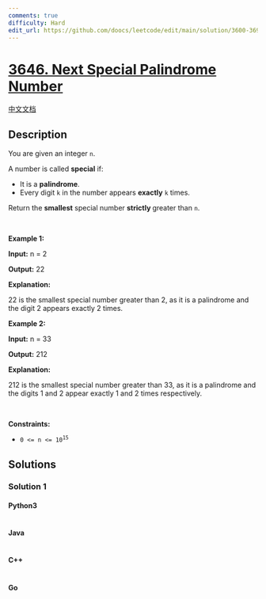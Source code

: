 ```yaml
---
comments: true
difficulty: Hard
edit_url: https://github.com/doocs/leetcode/edit/main/solution/3600-3699/3646.Next%20Special%20Palindrome%20Number/README_EN.md
---
```


<!-- problem:start -->

# [3646. Next Special Palindrome Number](https://leetcode.com/problems/next-special-palindrome-number)

[中文文档](/solution/3600-3699/3646.Next%20Special%20Palindrome%20Number/README.md)

## Description

<!-- description:start -->

<p>You are given an integer <code>n</code>.</p>

<p>A number is called <strong>special</strong> if:</p>

<ul>
	<li>It is a <strong><span data-keyword="palindrome-integer">palindrome</span></strong>.</li>
	<li>Every digit <code>k</code> in the number appears <strong>exactly</strong> <code>k</code> times.</li>
</ul>

<p>Return the <strong>smallest</strong> special number <strong>strictly </strong>greater than <code>n</code>.</p>

<p>&nbsp;</p>
<p><strong class="example">Example 1:</strong></p>

<div class="example-block">
<p><strong>Input:</strong> <span class="example-io">n = 2</span></p>

<p><strong>Output:</strong> <span class="example-io">22</span></p>

<p><strong>Explanation:</strong></p>

<p>22 is the smallest special number greater than 2, as it is a palindrome and the digit 2 appears exactly 2 times.</p>
</div>

<p><strong class="example">Example 2:</strong></p>

<div class="example-block">
<p><strong>Input:</strong> <span class="example-io">n = 33</span></p>

<p><strong>Output:</strong> <span class="example-io">212</span></p>

<p><strong>Explanation:</strong></p>

<p>212 is the smallest special number greater than 33, as it is a palindrome and the digits 1 and 2 appear exactly 1 and 2 times respectively.<br />
 </p>
</div>

<p>&nbsp;</p>
<p><strong>Constraints:</strong></p>

<ul>
	<li><code>0 &lt;= n &lt;= 10<sup>15</sup></code></li>
</ul>

<!-- description:end -->

## Solutions

<!-- solution:start -->

### Solution 1

<!-- tabs:start -->

#### Python3

```python

```

#### Java

```java

```

#### C++

```cpp

```

#### Go

```go

```

<!-- tabs:end -->

<!-- solution:end -->

<!-- problem:end -->
